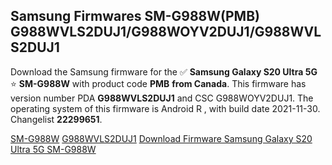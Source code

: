 <h2>Samsung Firmwares SM-G988W(PMB) G988WVLS2DUJ1/G988WOYV2DUJ1/G988WVLS2DUJ1</h2>
Download the Samsung firmware for the ✅ <strong>Samsung Galaxy S20 Ultra 5G </strong> ⭐ <strong>SM-G988W</strong> with product code <strong>PMB</strong> <strong> from Canada</strong>. This firmware has version number PDA <strong>G988WVLS2DUJ1</strong> and CSC G988WOYV2DUJ1. The operating system of this firmware is Android R , with build date 2021-11-30. Changelist <strong>22299651</strong>.


[SM-G988W](https://samfirm.shop/samsung/model/SM-G988W)
[G988WVLS2DUJ1](https://samfirm.shop/samsung/pda/G988WVLS2DUJ1)
[Download Firmware Samsung Galaxy S20 Ultra 5G SM-G988W](https://samfirm.shop/samsung/firmware/479011)
